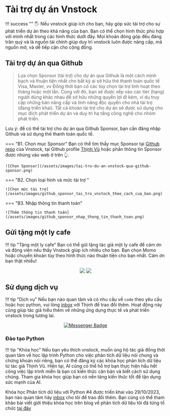 # Tài trợ dự án Vnstock

!!! success ""
    🖐 Nếu vnstock giúp ích cho bạn, hãy góp sức tài trợ cho sự phát triển dự án theo khả năng của bạn. Bạn có thể chọn hình thức phù hợp với mình nhất trong các hình thức dưới đây. Mọi khoản đóng góp đều đáng trân quý và là nguồn tài chính giúp duy trì vnstock luôn được nâng cấp, mã nguồn mở, và dễ tiếp cận cho cộng đồng.

## Tài trợ dự án qua Github

> Lựa chọn Sponsor (tài trợ) cho dự án qua Github là một cách minh bạch và thuận tiện nhất cho bất kỳ ai sở hữu thẻ thanh toán quốc tế Visa, Master, vv Đồng thời bạn có các tùy chọn tài trợ linh hoạt theo tháng hoặc một lần. Cùng với đó, bạn sẽ được xếp vào các tier (hạng) người dùng khác nhau để sở hữu những quyền lợi đi kèm, ví dụ truy cập những bản nâng cấp và tính năng độc quyền cho nhà tài trợ (đang triển khai).
> Tất cả khoản tài trợ cho dự án sẽ được sử dụng cho mục đích phát triển dự án và duy trì hạ tầng công nghệ cho nhóm phát triển. 

Lưu ý: để có thể tài trợ cho dự án qua Github Sponsor, bạn cần đăng nhập Github và sử dụng thẻ thanh toán quốc tế.

=== "B1. Chọn mục Sponsor"
	Bạn có thể tìm thấy mục Sponsor tại [Github repo](https://github.com/thinh-vu/vnstock) của Vnstock, tại Github profile [Thịnh Vũ](https://github.com/thinh-vu) hoặc phần thông tin Sponsor được nhúng vào web ở trên 👆.


	![Chọn Sponsor](/assets/images/tai-tro-du-an-vnstock-qua-github-sponsor.png)
=== "B2. Chọn loại hình và mức tài trợ "

	![Chọn mức tài trợ](/assets/images/github_sponsor_tai_tro_vnstock_theo_cach_cua_ban.png)

=== "B3. Nhập thông tin thanh toán"

	![Thêm thông tin thanh toán](/assets/images/github_sponsor_nhap_thong_tin_thanh_toan.png)

## Gửi tặng một ly cafe

!!! tip "Tặng một ly cafe"
	Bạn có thể gửi tặng tác giả một ly cafe để cảm ơn và động viên nếu thấy Vnstock giúp ích nhiều cho bạn. Bạn chọn Momo hoặc chuyển khoản tùy theo hình thức nào thuận tiện cho bạn nhất. Cám ơn bạn thật nhiều!


<div id="QR" align="center">
  <img src="https://raw.githubusercontent.com/thinh-vu/vnstock/beta/docs/docs/assets/images/vcb-qr-thinhvu.jpg"/>
  <img src="https://raw.githubusercontent.com/thinh-vu/vnstock/beta/docs/docs/assets/images/momo-qr-thinhvu.jpeg"/>
</div>

## Sử dụng dịch vụ

!!! tip "Dịch vụ"
    Nếu bạn nào quan tâm và có nhu cầu về `code` theo yêu cầu hoặc học python, vui lòng [inbox](https://www.messenger.com/t/mr.thinh.ueh) với Thịnh để trao đổi thêm. Hoạt động này cũng giúp tác giả hiểu thêm về những ứng dụng thực tế và phát triển vnstock trong tương lai.

<div id="badges" align="center">
  <a href="https://www.messenger.com/t/mr.thinh.ueh">
    <img src="https://img.shields.io/badge/Messenger-00B2FF?style=for-the-badge&logo=messenger&logoColor=white" alt="Messenger Badge"/>
  </a>
</div>

### Đào tạo Python

!!! tip "Khóa học" 
    Nếu bạn yêu thích vnstock, muốn ủng hộ tác giả đồng thời quan tâm về học lập trình Python cho việc phân tích dữ liệu nói chung và chứng khoán nói riêng, bạn có thể đăng ký các khóa học phân tích dữ liệu từ tác giả Thịnh Vũ. Hiện tại, AI cũng có thể hỗ trợ bạn thực hiện hầu hết công việc lập trình miễn là bạn có kiến thức căn bản và biết cách sử dụng chúng. Tham gia khóa học giúp bạn có nền tảng kiến thức tốt để tận dụng sức mạnh của AI.

Khóa học Phân tích dữ liệu với Python #4 được triển khai vào 29/10/2023, bạn nào quan tâm hãy [inbox](https://www.messenger.com/t/mr.thinh.ueh) cho tôi để trao đổi thêm. Bạn cũng có thể tham khảo bài viết giới thiệu khóa học trên blog về phân tích dữ liệu tôi đã từng tổ chức [tại đây](https://thinhvu.com/2023/08/09/phan-tich-du-lieu-voi-python-for-data-analysis-3/)
